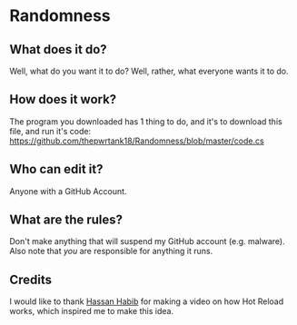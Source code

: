 # Randomness

## What does it do?
Well, what do you want it to do? Well, rather, what everyone wants it to do.

## How does it work?
The program you downloaded has 1 thing to do, and it's to download this file, and run it's code: https://github.com/thepwrtank18/Randomness/blob/master/code.cs

## Who can edit it?
Anyone with a GitHub Account.

## What are the rules?
Don't make anything that will suspend my GitHub account (e.g. malware). Also note that *you* are responsible for anything it runs.

## Credits
I would like to thank [Hassan Habib](https://www.youtube.com/watch?v=mDS3wehEZxA) for making a video on how Hot Reload works, which inspired me to make this idea.
